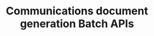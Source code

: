 ---
title: Communications document generation Batch APIs
description: Communications Batch APIs
openAPISpec: https://raw.githubusercontent.com/AdobeDocs/experience-manager-forms-cloud-service-developer-reference/main/src/swagger-specs/output-batch.yaml
--- 